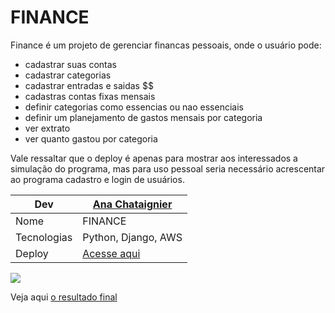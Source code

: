 # FINANCE
Finance é um projeto de gerenciar financas pessoais, onde o usuário pode:
- cadastrar suas contas
- cadastrar categorias
- cadastrar entradas e saidas $$
- cadastras contas fixas mensais
- definir categorias como essencias ou nao essenciais
- definir um planejamento de gastos mensais por categoria
- ver extrato
- ver quanto gastou por categoria

Vale ressaltar que o deploy é apenas para mostrar aos interessados a simulação do programa,
mas para uso pessoal seria necessário acrescentar ao programa cadastro e login de usuários.

| Dev   |[Ana Chataignier](https://www.linkedin.com/in/ana-chataignier-6a3768263/)|
| ------------------------  | --- |
|  Nome           | FINANCE
|  Tecnologias    | Python, Django, AWS 
|  Deploy         | [Acesse aqui](http://18.220.137.173:8000/)

![](http://18.220.137.173:8000/)

Veja aqui [o resultado final](http://18.220.137.173:8000/)
